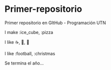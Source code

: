 # Primer-repositorio

Primer repositorio en GItHub - Programación UTN

I make :ice_cube, :pizza

I like ☕, 🍎, 🏀

I like :football, :christmas

Se termina el año...
